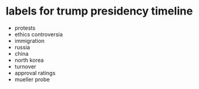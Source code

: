 # labels for trump presidency timeline

- protests
- ethics controversia
- immigration
- russia
- china
- north korea
- turnover
- approval ratings
- mueller probe
